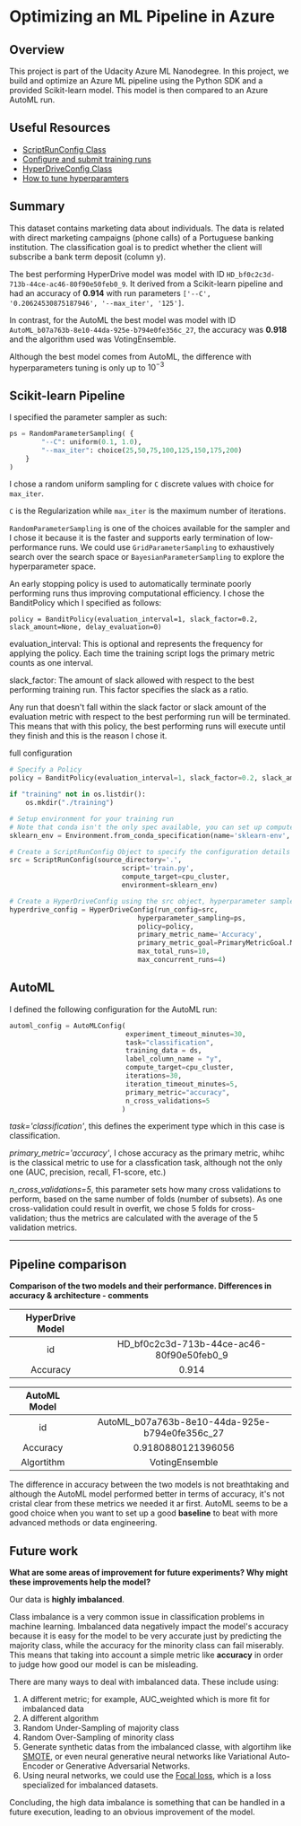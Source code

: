 # Optimizing an ML Pipeline in Azure

## Overview
This project is part of the Udacity Azure ML Nanodegree.
In this project, we build and optimize an Azure ML pipeline using the Python SDK and a provided Scikit-learn model.
This model is then compared to an Azure AutoML run.

## Useful Resources
- [ScriptRunConfig Class](https://docs.microsoft.com/en-us/python/api/azureml-core/azureml.core.scriptrunconfig?view=azure-ml-py)
- [Configure and submit training runs](https://docs.microsoft.com/en-us/azure/machine-learning/how-to-set-up-training-targets)
- [HyperDriveConfig Class](https://docs.microsoft.com/en-us/python/api/azureml-train-core/azureml.train.hyperdrive.hyperdriveconfig?view=azure-ml-py)
- [How to tune hyperparamters](https://docs.microsoft.com/en-us/azure/machine-learning/how-to-tune-hyperparameters)


## Summary
This dataset contains marketing data about individuals. The data is related with direct marketing campaigns (phone calls) of a Portuguese banking institution. The classification goal is to predict whether the client will subscribe a bank term deposit (column y).

The best performing HyperDrive model was model with ID `HD_bf0c2c3d-713b-44ce-ac46-80f90e50feb0_9`. It derived from a Scikit-learn pipeline and had an accuracy of **0.914** with run parameters `['--C', '0.20624530875187946', '--max_iter', '125']`.

In contrast, for the AutoML the best model was model with ID `AutoML_b07a763b-8e10-44da-925e-b794e0fe356c_27`, the accuracy was **0.918** and the algorithm used was VotingEnsemble.

Although the best model comes from AutoML, the difference with hyperparameters tuning is only up to $10^{-3}$

## Scikit-learn Pipeline
I specified the parameter sampler as such:

```python
ps = RandomParameterSampling( {
        "--C": uniform(0.1, 1.0),
        "--max_iter": choice(25,50,75,100,125,150,175,200)
    }
)
```

I chose a random uniform sampling for `C` discrete values with choice for `max_iter`.

`C` is the Regularization while `max_iter` is the maximum number of iterations.

`RandomParameterSampling` is one of the choices available for the sampler and I chose it because it is the faster and supports early termination of low-performance runs. We could use `GridParameterSampling` to exhaustively search over the search space or `BayesianParameterSampling` to explore the hyperparameter space.

An early stopping policy is used to automatically terminate poorly performing runs thus improving computational efficiency. I chose the BanditPolicy which I specified as follows:

`policy = BanditPolicy(evaluation_interval=1, slack_factor=0.2, slack_amount=None, delay_evaluation=0)`

evaluation_interval: This is optional and represents the frequency for applying the policy. Each time the training script logs the primary metric counts as one interval.

slack_factor: The amount of slack allowed with respect to the best performing training run. This factor specifies the slack as a ratio.

Any run that doesn't fall within the slack factor or slack amount of the evaluation metric with respect to the best performing run will be terminated. This means that with this policy, the best performing runs will execute until they finish and this is the reason I chose it.

full configuration


```python
# Specify a Policy
policy = BanditPolicy(evaluation_interval=1, slack_factor=0.2, slack_amount=None, delay_evaluation=0)

if "training" not in os.listdir():
    os.mkdir("./training")

# Setup environment for your training run
# Note that conda isn't the only spec available, you can set up compute env with pip or a dockerfile.
sklearn_env = Environment.from_conda_specification(name='sklearn-env', file_path='conda_dependencies.yml')

# Create a ScriptRunConfig Object to specify the configuration details of your training job
src = ScriptRunConfig(source_directory='.',
                            script='train.py',
                            compute_target=cpu_cluster,
                            environment=sklearn_env)

# Create a HyperDriveConfig using the src object, hyperparameter sampler, and policy.
hyperdrive_config = HyperDriveConfig(run_config=src,
                                hyperparameter_sampling=ps,
                                policy=policy,
                                primary_metric_name='Accuracy',
                                primary_metric_goal=PrimaryMetricGoal.MAXIMIZE,
                                max_total_runs=10,
                                max_concurrent_runs=4)
```

## AutoML

I defined the following configuration for the AutoML run:

```python
automl_config = AutoMLConfig(
                             experiment_timeout_minutes=30,
                             task="classification",
                             training_data = ds,
                             label_column_name = "y",
                             compute_target=cpu_cluster,
                             iterations=30,
                             iteration_timeout_minutes=5,
                             primary_metric="accuracy",
                             n_cross_validations=5
                            )
```

_task='classification'_, this defines the experiment type which in this case is classification.

_primary_metric='accuracy'_, I chose accuracy as the primary metric, whihc is the classical metric to use for a classfication task, although not the only one (AUC, precision, recall, F1-score, etc.)


_n_cross_validations=5_, this parameter sets how many cross validations to perform, based on the same number of folds (number of subsets). As one cross-validation could result in overfit, we chose 5 folds for cross-validation; thus the metrics are calculated with the average of the 5 validation metrics.

***
## Pipeline comparison
**Comparison of the two models and their performance. Differences in accuracy & architecture - comments**


| HyperDrive Model |                                           |
| :--------------: | :---------------------------------------: |
|        id        | HD_bf0c2c3d-713b-44ce-ac46-80f90e50feb0_9 |
|     Accuracy     |                   0.914                   |


| AutoML Model |                                                |
| :----------: | :--------------------------------------------: |
|      id      | AutoML_b07a763b-8e10-44da-925e-b794e0fe356c_27 |
|   Accuracy   |               0.9180880121396056               |
|  Algortithm  |                 VotingEnsemble                 |


The difference in accuracy between the two models is not breathtaking and although the AutoML model performed better in terms of accuracy, it's not cristal clear from these metrics we needed it ar first. AutoML seems to be a good choice when you want to set up a good **baseline** to beat with more advanced methods or data engineering.

## Future work
**What are some areas of improvement for future experiments? Why might these improvements help the model?**


Our data is **highly imbalanced**.

Class imbalance is a very common issue in classification problems in machine learning. Imbalanced data negatively impact the model's accuracy because it is easy for the model to be very accurate just by predicting the majority class, while the accuracy for the minority class can fail miserably. This means that taking into account a simple metric like **accuracy** in order to judge how good our model is can be misleading.

There are many ways to deal with imbalanced data. These include using:
1. A different metric; for example, AUC_weighted which is more fit for imbalanced data
2. A different algorithm
3. Random Under-Sampling of majority class
4. Random Over-Sampling of minority class
5. Generate synthetic datas from the imbalanced classe, with algortihm like [SMOTE](https://imbalanced-learn.org/stable/references/generated/imblearn.over_sampling.SMOTE.html), or even neural generative neural networks like Variational Auto-Encoder or Generative Adversarial Networks.
6. Using neural networks, we could use the [Focal loss](https://arxiv.org/abs/1708.02002), which is a loss specialized for imbalanced datasets.

Concluding, the high data imbalance is something that can be handled in a future execution, leading to an obvious improvement of the model.
